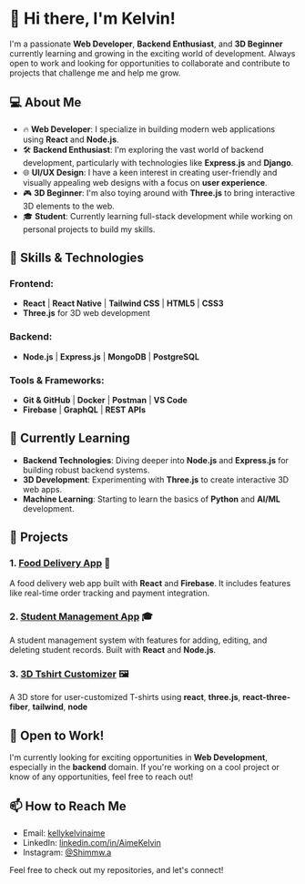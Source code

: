 # 👋 Hi there, I'm Kelvin!

I'm a passionate **Web Developer**, **Backend Enthusiast**, and **3D Beginner** currently learning and growing in the exciting world of development. Always open to work and looking for opportunities to collaborate and contribute to projects that challenge me and help me grow.

## 💻 About Me
- 🔥 **Web Developer**: I specialize in building modern web applications using **React** and **Node.js**.
- 🛠️ **Backend Enthusiast**: I'm exploring the vast world of backend development, particularly with technologies like **Express.js** and **Django**.
- 🌐 **UI/UX Design**: I have a keen interest in creating user-friendly and visually appealing web designs with a focus on **user experience**.
- 🎮 **3D Beginner**: I'm also toying around with **Three.js** to bring interactive 3D elements to the web.
- 🎓 **Student**: Currently learning full-stack development while working on personal projects to build my skills.

## 🚀 Skills & Technologies

### Frontend:
- **React** | **React Native** | **Tailwind CSS** | **HTML5** | **CSS3**
- **Three.js** for 3D web development

### Backend:
- **Node.js** | **Express.js** | **MongoDB** | **PostgreSQL**

### Tools & Frameworks:
- **Git & GitHub** | **Docker** | **Postman** | **VS Code**
- **Firebase** | **GraphQL** | **REST APIs**

## 🌱 Currently Learning
- **Backend Technologies**: Diving deeper into **Node.js** and **Express.js** for building robust backend systems.
- **3D Development**: Experimenting with **Three.js** to create interactive 3D web apps.
- **Machine Learning**: Starting to learn the basics of **Python** and **AI/ML** development.

## 🌟 Projects

### 1. [Food Delivery App](#) 🍔
A food delivery web app built with **React** and **Firebase**. It includes features like real-time order tracking and payment integration.

### 2. [Student Management App](#) 🎓
A student management system with features for adding, editing, and deleting student records. Built with **React** and **Node.js**.

### 3. [3D Tshirt Customizer](#) 🖼️
A 3D store for user-customized T-shirts using **react**, **three.js**, **react-three-fiber**, **tailwind**, **node**

## 👀 Open to Work!
I'm currently looking for exciting opportunities in **Web Development**, especially in the **backend** domain. If you're working on a cool project or know of any opportunities, feel free to reach out!

## 📫 How to Reach Me
- Email: [kellykelvinaime](mailto:your.kellykelvinaime@gmail.com)
- LinkedIn: [linkedin.com/in/AimeKelvin](https://linkedin.com/in/Aimekelvin)
- Instagram: [@Shimmw.a](https://instagram.com/shimmw.a)

Feel free to check out my repositories, and let's connect!
